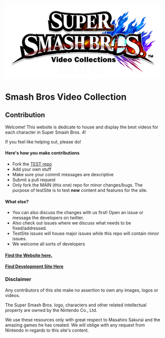 
<a href="http://happyzombies.github.io/smashvideocollection">
  <img src = "/images/logo.png">
  </img>
</a>

# Smash Bros Video Collection

## Contribution

Welcome! This website is dedicate to house and display the best videos for each character in Super Smash Bros. 4!

If you feel like helping out, please do!

#### Here's how you make contributions

- Fork the [TEST repo](https://github.com/happyzombies/testSite)
- Add your own stuff
- Make sure your commit messages are descriptive
- Submit a pull request
- Only fork the MAIN (this one) repo for minor changes/bugs. The purpose of testSite is to test **new** content and features for the site.

#### What else?
- You can also discuss the changes with us first! Open an issue or message the
developers on twitter.
- Also check out issues where we discuss what needs to be fixed/addressed.
- TestSite issues will house major issues while this repo will contain minor issues.
- We welcome all sorts of developers

#### [Find the Website here.](http://happyzombies.github.io/smashvideocollection/)
#### [Find Development Site Here](http://happyzombies.github.io/testSite/)

### Disclaimer
Any contributors of this site make no assertion to own any images, logos or
videos.

The Super Smash Bros. logo, characters and other related intellectual property
are owned by the Nintendo Co., Ltd.

We use these resources only with great respect to Masahiro Sakurai and the
amazing games he has created. We will oblige with any request from Nintendo
in regards to this site's content.
